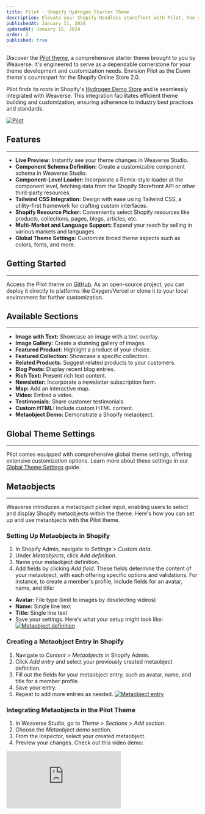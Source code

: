 ```yaml
---
title: Pilot - Shopify Hydrogen Starter Theme
description: Elevate your Shopify Headless storefront with Pilot, the robust and versatile starter theme by Weaverse.
publishedAt: January 11, 2024
updatedAt: January 15, 2024
order: 2
published: true
---
```


Discover the [Pilot theme](https://pilot.weaverse.dev/), a comprehensive starter theme brought to you by Weaverse. It's engineered to serve as a dependable cornerstone for your theme development and customization needs. Envision Pilot as the Dawn theme's counterpart for the Shopify Online Store 2.0.

Pilot finds its roots in Shopify's [Hydrogen Demo Store](https://github.com/Shopify/hydrogen/tree/main/templates/demo-store) and is seamlessly integrated with Weaverse. This integration facilitates efficient theme building and customization, ensuring adherence to industry best practices and standards.

[![Pilot](https://cdn.shopify.com/s/files/1/0728/0410/6547/files/landing_hero.webp?v=1703568247)](https://pilot.weaverse.dev/)

## Features
-----------
- **Live Preview:** Instantly see your theme changes in Weaverse Studio.
- **Component Schema Definition:** Create a customizable component schema in Weaverse Studio.
- **Component-Level Loader:** Incorporate a Remix-style loader at the component level, fetching data from the Shopify Storefront API or other third-party resources.
- **Tailwind CSS Integration:** Design with ease using Tailwind CSS, a utility-first framework for crafting custom interfaces.
- **Shopify Resource Picker:** Conveniently select Shopify resources like products, collections, pages, blogs, articles, etc.
- **Multi-Market and Language Support:** Expand your reach by selling in various markets and languages.
- **Global Theme Settings:** Customize broad theme aspects such as colors, fonts, and more.

## Getting Started
------------------
Access the Pilot theme on [GitHub](https://github.com/weaverse/pilot). As an open-source project, you can deploy it directly to platforms like Oxygen/Vercel or clone it to your local environment for further customization.

## Available Sections
---------------------
- **Image with Text:** Showcase an image with a text overlay.
- **Image Gallery:** Create a stunning gallery of images.
- **Featured Product:** Highlight a product of your choice.
- **Featured Collection:** Showcase a specific collection.
- **Related Products:** Suggest related products to your customers.
- **Blog Posts:** Display recent blog entries.
- **Rich Text:** Present rich text content.
- **Newsletter:** Incorporate a newsletter subscription form.
- **Map:** Add an interactive map.
- **Video:** Embed a video.
- **Testimonials:** Share customer testimonials.
- **Custom HTML:** Include custom HTML content.
- **Metaobject Demo:** Demonstrate a Shopify metaobject.

## Global Theme Settings
------------------------
Pilot comes equipped with comprehensive global theme settings, offering extensive customization options. Learn more about these settings in our [Global Theme Settings](/docs/guides/global-theme-settings) guide.

## Metaobjects
--------------
Weaverse introduces a metaobject picker input, enabling users to select and display Shopify metaobjects within the theme. Here's how you can set up and use metaobjects with the Pilot theme.

### Setting Up Metaobjects in Shopify
1. In Shopify Admin, navigate to *Settings* > *Custom data*.
2. Under *Metaobjects*, click *Add definition*.
3. Name your metaobject definition.
4. Add fields by clicking *Add field*. These fields determine the content of your metaobject, with each offering specific options and validations. For instance, to create a member's profile, include fields for an avatar, name, and title:
  - **Avatar:** File type (limit to images by deselecting videos)
  - **Name:** Single line text
  - **Title:** Single line text
- Save your settings.
  Here's what your setup might look like:
  [![Metaobject definition](https://cdn.shopify.com/s/files/1/0728/0410/6547/files/metaobject_definition.png)](https://cdn.shopify.com/s/files/1/0728/0410/6547/files/metaobject_definition.png)

### Creating a Metaobject Entry in Shopify
1. Navigate to *Content* > *Metaobjects* in Shopify Admin.
2. Click *Add entry* and select your previously created metaobject definition.
3. Fill out the fields for your metaobject entry, such as avatar, name, and title for a member profile.
4. Save your entry.
5. Repeat to add more entries as needed.
   [![Metaobject entry](https://cdn.shopify.com/s/files/1/0728/0410/6547/files/Screenshot_2024-01-11_at_14.23.52.png?v=1704968599)](https://cdn.shopify.com/s/files/1/0728/0410/6547/files/Screenshot_2024-01-11_at_14.23.52.png?v=1704968599)

### Integrating Metaobjects in the Pilot Theme
1. In Weaverse Studio, go to *Theme* > *Sections* > *Add section*.
2. Choose the *Metaobject demo* section.
3. From the Inspector, select your created metaobject.
4. Preview your changes. Check out this video demo: 

<iframe src="https://www.youtube.com/embed/BEf6jfjloiE?rel=0" frameBorder="0" webkitallowfullscreen="true" mozallowfullscreen="true" allowFullScreen></iframe>
